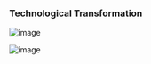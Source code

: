 ### Technological Transformation

![image](https://github.com/saifulislam88/docker/assets/68442870/2f6f859e-dc8e-4957-8264-a037a750a05f)

![image](https://github.com/saifulislam88/docker/assets/68442870/bab8565e-344c-4d61-8568-dfb143524f92)

